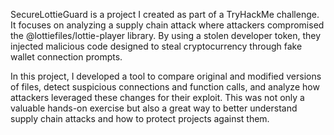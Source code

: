 SecureLottieGuard is a project I created as part of a TryHackMe challenge. It focuses on analyzing a supply chain attack where attackers compromised the @lottiefiles/lottie-player library. By using a stolen developer token, they injected malicious code designed to steal cryptocurrency through fake wallet connection prompts.

In this project, I developed a tool to compare original and modified versions of files, detect suspicious connections and function calls, and analyze how attackers leveraged these changes for their exploit. This was not only a valuable hands-on exercise but also a great way to better understand supply chain attacks and how to protect projects against them.
